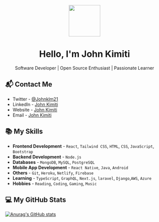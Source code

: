 <p align="center">
  <img src="https://media.giphy.com/media/M9gbBd9nbDrOTu1Mqx/giphy.gif" width="100"/>
</p>

<h1 align="center">Hello, I'm John Kimiti</h1>

<p align="center">
  Software Developer | Open Source Enthusiast | Passionate Learner
</p>

## 📬 Contact Me

- Twitter - [@Johnklm21](https://twitter.com/Johnklm21)
- LinkedIn - [John Kimiti](https://www.linkedin.com/in/john-kimiti-9322201a2/)
- Website - [John Kimiti](main.dun90xnopzyi2.amplifyapp.com/)
- Email - [John Kimiti](mailto:wairia21@gmail.com)

## 📚 My Skills

<!-- - **Languages** - `JavaScript`, `Python`, `Java`, `C++`, `C#`, `PHP`, `HTML`, `CSS` -->
- **Frontend Development** - `React`, `Tailwind CSS`, `HTML`, `CSS`, `JavaScript`, `Bootstrap`
- **Backend Development** - `Node.js`
- **Databases** - `MongoDB`, `MySQL`, `PostgreSQL`
- **Mobile App Development** - `React Native`, `Java`, `Android`
- **Others** - `Git`, `Heroku`, `Netlify`, `Firebase`
- **Learning** - `TypeScript`, `GraphQL`, `Next.js`, `laravel`, `Django`,`AWS`, `Azure`
- **Hobbies** - `Reading`, `Coding`, `Gaming`, `Music`
## 💻 My GitHub Stats

[![Anurag's GitHub stats](https://github-readme-stats.vercel.app/api?username=jkimkim)](https://github.com/anuraghazra/github-readme-stats)
